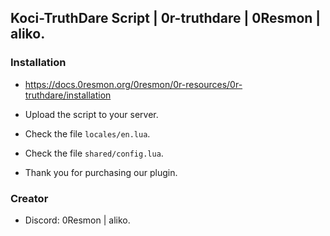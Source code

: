 ## Koci-TruthDare Script | 0r-truthdare | 0Resmon | aliko.

### Installation

- https://docs.0resmon.org/0resmon/0r-resources/0r-truthdare/installation

- Upload the script to your server.

- Check the file `locales/en.lua`.

- Check the file `shared/config.lua`.

- Thank you for purchasing our plugin.

### Creator

- Discord: 0Resmon | aliko.

